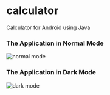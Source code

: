 # calculator
Calculator for Android using Java

### The Application in Normal Mode  
![normal mode](https://user-images.githubusercontent.com/90454407/172928090-3ce23719-b9ca-4c04-a054-8260c8641476.jpg=50*50 )

### The Application in Dark Mode 

![dark mode](https://user-images.githubusercontent.com/90454407/172928175-8fa546a1-edc1-4885-ac9c-e337b09a53cc.jpg)
